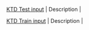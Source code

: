 [KTD Test input](https://drive.google.com/file/d/1CnMN9O9l6WIurKJYh1e3ZUjPIBw5UtUq/view?usp=sharing) | Description |

[KTD Train input](https://drive.google.com/file/d/1Cq7xjywN2B8RE1uLLJIkUGoX9tgM3oSv/view?usp=sharing) | Description |
